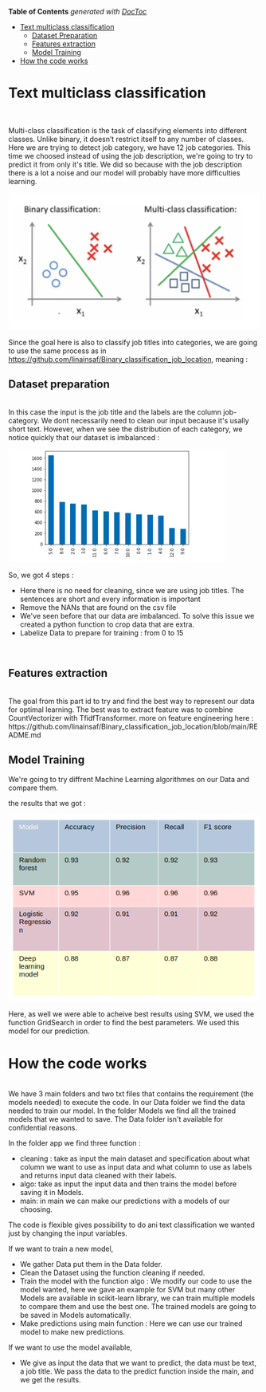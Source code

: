 <!-- DON'T EDIT THIS SECTION, INSTEAD RE-RUN doctoc TO UPDATE -->
**Table of Contents**  *generated with [DocToc](https://github.com/thlorenz/doctoc)*

- [Text multiclass classification](#text-multiclass-classification)
  - [Dataset Preparation](#dataset-preparation)
  - [Features extraction](#features-extraction)
  - [Model Training](#model-training)
 - [How the code works](#how-the-code-works)


# Text multiclass classification
<br/>

Multi-class classification is the task of classifying elements into different classes. Unlike binary, it doesn’t restrict itself to any number of classes.  Here we are trying to detect job category, we have 12 job categories. This time we choosed instead of using the job description, we're going to try to predict it from only it's title. We did so because with the job description there is a lot a noise and our model will probably have more difficulties learning.

  ![multiclass](screenshots/multi_class.png)


Since the goal here is also to classify job titles into categories, we are going to use the same process as in https://github.com/linainsaf/Binary_classification_job_location, meaning : 
    

## Dataset preparation
<br/>
In this case the input is the job title and the labels are the column job-category. We dont necessarily need to clean our input because it's usally short text. However, when we see the distribution of each category, we notice quickly that our dataset is imbalanced : 

 ![balance](screenshots/balance.png)

So, we got 4 steps :   
  - Here there is no need for cleaning, since we are using job titles. The sentences are short and every information is important
  - Remove the NANs that are found on the csv file 
  - We've seen before that our data are imbalanced. To solve this issue we created a python function to crop data that are extra.
  - Labelize Data to prepare for training : from 0 to 15

<br/>

## Features extraction
<br/>
The goal from this part id to try and find the best way to represent our data for optimal learning. The best was to extract feature was to combine CountVectorizer with TfidfTransformer. 
more on feature engineering here : https://github.com/linainsaf/Binary_classification_job_location/blob/main/README.md

## Model Training
We're going to try diffrent Machine Learning algorithmes on our Data and compare them.

the results that we got  : 

  ![results](screenshots/results.png)

 Here, as well we were able to acheive best results using SVM, we used the function GridSearch in order to find the best parameters. We used this model for our prediction.
 <br/>

  
# How the code works 

<br/>
  We have 3 main folders and two txt files that contains the requirement (the models needed) to execute the code. In our Data folder we find the data needed to train our model. In the folder Models  we find all the trained models that we wanted to save. The Data folder isn't available for confidential reasons. 
  

In the folder app we find three function : 
- cleaning : take as input the main dataset and specification about what column we want to use as input data and what column to use as labels and returns input data cleaned with their labels. 
- algo: take as input the input data and then trains the model before saving it in Models.
-  main: in main we can make our predictions with a models of our choosing.

The code is flexible gives possibility to do ani text classification we wanted just by changing the input variables. 

If we want to train a new model, 
- We gather Data put them in the Data folder.
- Clean the Dataset using the function cleaning if needed.
- Train the model with the function algo : We modify our code to use the model wanted, here we gave an example for SVM but many other Models are available in scikit-learn library, we can train multiple models to compare them and use the best one. The trained models are going to be saved in Models automatically. 
- Make predictions using main function : Here we can use our trained model to make new predictions. 
 
If we want to use the model available,
- We give as input the data that we want to predict, the data must be text, a job title. We pass the data to the predict function inside the main, and we get the results.  
<br/>

